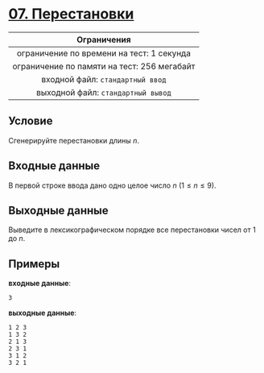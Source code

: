 # [07. Перестановки](Task07.java)

| Ограничения                                 |
|:-------------------------------------------:|
| ограничение по времени на тест: 1 секунда   |
| ограничение по памяти на тест: 256 мегабайт |
| входной файл: `стандартный ввод`            |
| выходной файл: `стандартный вывод`          |

## Условие

Сгенерируйте перестановки длины $n$.

## Входные данные

В первой строке ввода дано одно целое число $n$ $(1 \leqslant n \leqslant 9)$.

## Выходные данные

Выведите в лексикографическом порядке все перестановки чисел от $1$ до $n$.

## Примеры

**входные данные**:

```text
3
```

**выходные данные**:

```text
1 2 3
1 3 2
2 1 3
2 3 1
3 1 2
3 2 1
```
